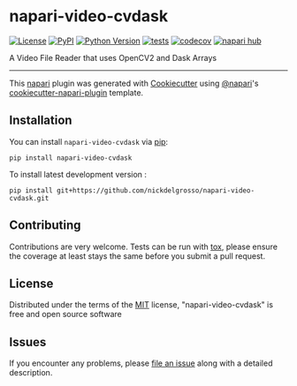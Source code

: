 # napari-video-cvdask

[![License](https://img.shields.io/pypi/l/napari-video-cvdask.svg?color=green)](https://github.com/nickdelgrosso/napari-video-cvdask/raw/main/LICENSE)
[![PyPI](https://img.shields.io/pypi/v/napari-video-cvdask.svg?color=green)](https://pypi.org/project/napari-video-cvdask)
[![Python Version](https://img.shields.io/pypi/pyversions/napari-video-cvdask.svg?color=green)](https://python.org)
[![tests](https://github.com/nickdelgrosso/napari-video-cvdask/workflows/tests/badge.svg)](https://github.com/nickdelgrosso/napari-video-cvdask/actions)
[![codecov](https://codecov.io/gh/nickdelgrosso/napari-video-cvdask/branch/main/graph/badge.svg)](https://codecov.io/gh/nickdelgrosso/napari-video-cvdask)
[![napari hub](https://img.shields.io/endpoint?url=https://api.napari-hub.org/shields/napari-video-cvdask)](https://napari-hub.org/plugins/napari-video-cvdask)

A Video File Reader that uses OpenCV2 and Dask Arrays

----------------------------------

This [napari] plugin was generated with [Cookiecutter] using [@napari]'s [cookiecutter-napari-plugin] template.

<!--
Don't miss the full getting started guide to set up your new package:
https://github.com/napari/cookiecutter-napari-plugin#getting-started

and review the napari docs for plugin developers:
https://napari.org/plugins/stable/index.html
-->

## Installation

You can install `napari-video-cvdask` via [pip]:

    pip install napari-video-cvdask



To install latest development version :

    pip install git+https://github.com/nickdelgrosso/napari-video-cvdask.git


## Contributing

Contributions are very welcome. Tests can be run with [tox], please ensure
the coverage at least stays the same before you submit a pull request.

## License

Distributed under the terms of the [MIT] license,
"napari-video-cvdask" is free and open source software

## Issues

If you encounter any problems, please [file an issue] along with a detailed description.

[napari]: https://github.com/napari/napari
[Cookiecutter]: https://github.com/audreyr/cookiecutter
[@napari]: https://github.com/napari
[MIT]: http://opensource.org/licenses/MIT
[BSD-3]: http://opensource.org/licenses/BSD-3-Clause
[GNU GPL v3.0]: http://www.gnu.org/licenses/gpl-3.0.txt
[GNU LGPL v3.0]: http://www.gnu.org/licenses/lgpl-3.0.txt
[Apache Software License 2.0]: http://www.apache.org/licenses/LICENSE-2.0
[Mozilla Public License 2.0]: https://www.mozilla.org/media/MPL/2.0/index.txt
[cookiecutter-napari-plugin]: https://github.com/napari/cookiecutter-napari-plugin

[file an issue]: https://github.com/nickdelgrosso/napari-video-cvdask/issues

[napari]: https://github.com/napari/napari
[tox]: https://tox.readthedocs.io/en/latest/
[pip]: https://pypi.org/project/pip/
[PyPI]: https://pypi.org/
